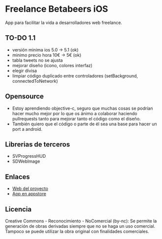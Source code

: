 Freelance Betabeers iOS
============================

App para facilitar la vida a desarrolladores web freelance.

TO-DO 1.1
----------
* versión minima ios 5.0 -> 5.1 (ok)
* minimo precio hora 10€ -> 5€ (ok)
* tabla tweets no se ajusta
* mejorar diseño (icono, colores interfaz)
* elegir divisa
* limpiar código duplicado entre controladores (setBackground, connectedToNetwork)

Opensource
----------
* Estoy aprendiendo objective-c, seguro que muchas cosas se podrían hacer mucho mejor por lo que os ánimo a colaborar haciendo pullrequests tanto para mejorar tanto el código como el diseño.
* También quiero que el código o parte de él sea una base para hacer un port a android.

Librerias de terceros
---------------------
* SVProgressHUD
* SDWebImage

Enlaces
-------
* [Web del proyecto](http://betabeers.com/freelance)
* [App en appstore](http://itunes.apple.com/us/app/freelance-betabeers/id535827516?l=es&ls=1&mt=8)

Licencia
--------
Creative Commons - Reconocimiento - NoComercial (by-nc): Se permite la generación de obras derivadas siempre que no se haga un uso comercial. Tampoco se puede utilizar la obra original con finalidades comerciales.